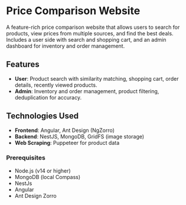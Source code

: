 # Price Comparison Website

A feature-rich price comparison website that allows users to search for products, view prices from multiple sources, and find the best deals. Includes a user side with search and shopping cart, and an admin dashboard for inventory and order management.

## Features
- **User**: Product search with similarity matching, shopping cart, order details, recently viewed products.
- **Admin**: Inventory and order management, product filtering, deduplication for accuracy.

## Technologies Used
- **Frontend**: Angular, Ant Design (NgZorro)
- **Backend**: NestJS, MongoDB, GridFS (image storage)
- **Web Scraping**: Puppeteer for product data

### Prerequisites
- Node.js (v14 or higher)
- MongoDB (local Compass)
- NestJs
- Angular
- Ant Design Zorro
